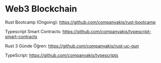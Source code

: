 # Web3 Blockchain

Rust Bootcamp (Ongoing):
https://github.com/companyakis/rust-bootcamp

Typescript Smart Contracts:
https://github.com/companyakis/typescript-smart-contracts

Rust 3 Günde Öğren:
https://github.com/companyakis/rust-uc-gun

TypeScript:
https://github.com/companyakis/typescripts

